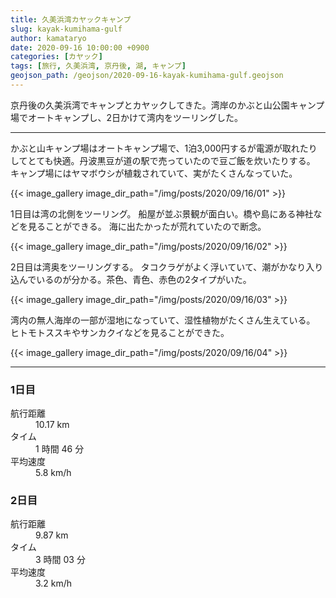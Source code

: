 ```yaml
---
title: 久美浜湾カヤックキャンプ
slug: kayak-kumihama-gulf
author: kamataryo
date: 2020-09-16 10:00:00 +0900
categories: [カヤック]
tags: [旅行, 久美浜湾, 京丹後, 湖, キャンプ]
geojson_path: /geojson/2020-09-16-kayak-kumihama-gulf.geojson
---
```

京丹後の久美浜湾でキャンプとカヤックしてきた。湾岸のかぶと山公園キャンプ場でオートキャンプし、2日かけて湾内をツーリングした。


---
かぶと山キャンプ場はオートキャンプ場で、1泊3,000円するが電源が取れたりしてとても快適。丹波黒豆が道の駅で売っていたので豆ご飯を炊いたりする。  
キャンプ場にはヤマボウシが植栽されていて、実がたくさんなっていた。

{{< image_gallery image_dir_path="/img/posts/2020/09/16/01" >}}

1日目は湾の北側をツーリング。
船屋が並ぶ景観が面白い。橋や島にある神社などを見ることができる。
海に出たかったが荒れていたので断念。

{{< image_gallery image_dir_path="/img/posts/2020/09/16/02" >}}

2日目は湾奥をツーリングする。
タコクラゲがよく浮いていて、潮がかなり入り込んでいるのが分かる。茶色、青色、赤色の2タイプがいた。

{{< image_gallery image_dir_path="/img/posts/2020/09/16/03" >}}

湾内の無人海岸の一部が湿地になっていて、湿性植物がたくさん生えている。
ヒトモトススキやサンカクイなどを見ることができた。

{{< image_gallery image_dir_path="/img/posts/2020/09/16/04" >}}

---
### 1日目

<dl>
<dt>航行距離</dt><dd>10.17 km</dd>
<dt>タイム</dt><dd>1 時間 46 分</dd>
<dt>平均速度</dt><dd>5.8 km/h</dd>
</dl>

### 2日目

<dl>
<dt>航行距離</dt><dd>9.87 km</dd>
<dt>タイム</dt><dd>3 時間 03 分</dd>
<dt>平均速度</dt><dd>3.2 km/h</dd>
</dl>
